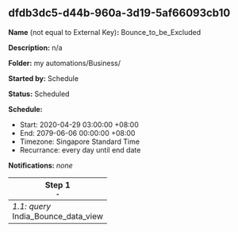 ## dfdb3dc5-d44b-960a-3d19-5af66093cb10

**Name** (not equal to External Key)**:** Bounce_to_be_Excluded

**Description:** n/a

**Folder:** my automations/Business/

**Started by:** Schedule

**Status:** Scheduled

**Schedule:**

* Start: 2020-04-29 03:00:00 +08:00
* End: 2079-06-06 00:00:00 +08:00
* Timezone: Singapore Standard Time
* Recurrance: every day until end date

**Notifications:** _none_


| Step 1<br>_<small>-</small>_ |
| --- |
| _1.1: query_<br>India_Bounce_data_view |
